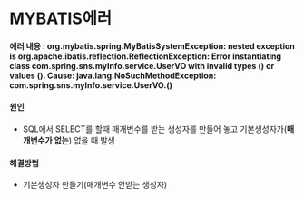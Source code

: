 # MYBATIS에러
#### 에러 내용 : org.mybatis.spring.MyBatisSystemException: nested exception is org.apache.ibatis.reflection.ReflectionException: Error instantiating class com.spring.sns.myInfo.service.UserVO with invalid types () or values (). Cause: java.lang.NoSuchMethodException: com.spring.sns.myInfo.service.UserVO.<init>()

#### 원인
- SQL에서 SELECT를 할때 매개변수를 받는 생성자를 만들어 놓고 기본생성자가(**매개변수가 없는**) 없을 때 발생

#### 해결방법
- 기본생성자 만들기(매개변수 안받는 생성자) 